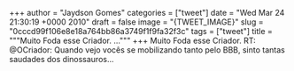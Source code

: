 
+++
author = "Jaydson Gomes"
categories = ["tweet"]
date = "Wed Mar 24 21:30:19 +0000 2010"
draft = false
image = "{TWEET_IMAGE}"
slug = "0cccd99f106e8e18a764bb86a3749f1f9fa32f3c"
tags = ["tweet"]
title = """Muito Foda esse Criador. ..."""
+++
Muito Foda esse Criador. RT: @OCriador: Quando vejo vocês se mobilizando tanto pelo BBB, sinto tantas saudades dos dinossauros...
